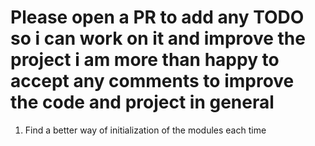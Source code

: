 # Please open a PR to add any TODO so i can work on it and improve the project i am more than happy to accept any comments to improve the code and project in general

1. Find a better way of initialization of the modules each time
